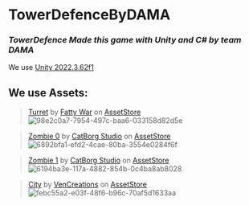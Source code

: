 # TowerDefenceByDAMA
### _TowerDefence Made this game with Unity and C# by team DAMA_

We use [Unity 2022.3.62f1](https://unity.com/releases/editor/whats-new/2022.3.62)

## We use Assets:
> [Turret](https://assetstore.unity.com/packages/3d/props/weapons/fatty-poly-turret-part-2-free-159989) by [Fatty War](https://assetstore.unity.com/publishers/20541) on [AssetStore](https://assetstore.unity.com/)
![98e2c0a7-7954-497c-baa6-033158d82d5e](https://github.com/user-attachments/assets/05ce3ddf-3a30-42bf-b084-007731312710)

>[Zombie 0](https://assetstore.unity.com/packages/3d/characters/humanoids/3d-characters-zombie-city-streets-lowpoly-pack-lite-277409) by [CatBorg Studio](https://assetstore.unity.com/publishers/73022) on [AssetStore](https://assetstore.unity.com/)
![6892bfa1-efd2-4cae-80ba-3554e0284f6f](https://github.com/user-attachments/assets/55d4fd98-7c4c-49e4-b838-c71ad463b3f4)

>[Zombie 1](https://assetstore.unity.com/packages/3d/characters/3d-characters-zombie-hospital-lowpoly-pack-lite-274047) by [CatBorg Studio](https://assetstore.unity.com/publishers/73022) on [AssetStore](https://assetstore.unity.com/)
![6194ba3e-117a-4882-854b-0c4ba8ab8028](https://github.com/user-attachments/assets/9a02477d-a15c-4716-bdca-06bac4773f92)

>[City](https://assetstore.unity.com/packages/3d/environments/simplepoly-city-low-poly-assets-58899) by [VenCreations](https://assetstore.unity.com/publishers/19573) on [AssetStore](https://assetstore.unity.com/)
![febc55a2-e03f-48f6-b96c-70af5d1633aa](https://github.com/user-attachments/assets/320acf0d-cf61-43a3-b0c3-32ec9ad1306d)

